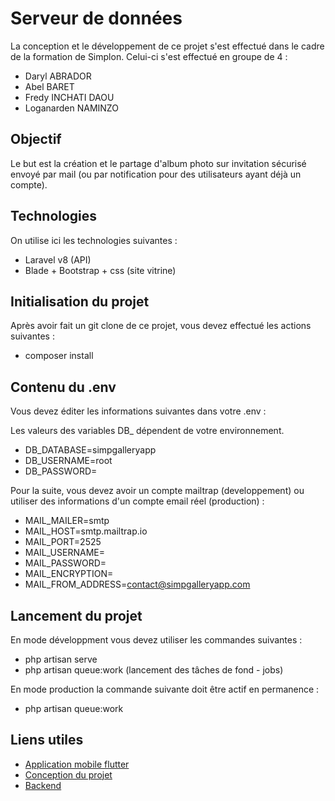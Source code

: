 # Serveur de données

La conception et le développement de ce projet s'est effectué dans le cadre de la formation de Simplon. Celui-ci s'est effectué en groupe de 4 :

- Daryl ABRADOR
- Abel BARET
- Fredy INCHATI DAOU
- Loganarden NAMINZO

## Objectif

Le but est la création et le partage d'album photo sur invitation sécurisé envoyé par mail (ou par notification pour des utilisateurs ayant déjà un compte).

## Technologies

On utilise ici les technologies suivantes :

- Laravel v8 (API)
- Blade + Bootstrap + css (site vitrine)

## Initialisation du projet

Après avoir fait un git clone de ce projet, vous devez effectué les actions suivantes : 

- composer install

## Contenu du .env

Vous devez éditer les informations suivantes dans votre .env :

Les valeurs des variables DB_ dépendent de votre environnement.

- DB_DATABASE=simpgalleryapp
- DB_USERNAME=root
- DB_PASSWORD=

Pour la suite, vous devez avoir un compte mailtrap (developpement) ou utiliser des informations d'un compte email réel (production) :

- MAIL_MAILER=smtp
- MAIL_HOST=smtp.mailtrap.io
- MAIL_PORT=2525
- MAIL_USERNAME=
- MAIL_PASSWORD=
- MAIL_ENCRYPTION=
- MAIL_FROM_ADDRESS=contact@simpgalleryapp.com

## Lancement du projet 

En mode développment vous devez utiliser les commandes suivantes : 

- php artisan serve
- php artisan queue:work (lancement des tâches de fond - jobs)

En mode production la commande suivante doit être actif en permanence :

- php artisan queue:work

## Liens utiles

- <a href="https://github.com/Darylabrador/SimpGalleryApp"> Application mobile flutter </a>
- <a href="https://github.com/Darylabrador/SimpGalleryApp/tree/ressource"> Conception du projet </a>
- <a href="https://github.com/Darylabrador/SimpGalleryApp/tree/server"> Backend </a>